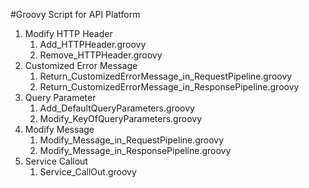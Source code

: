#Groovy Script for API Platform

1. Modify HTTP Header
    1. Add_HTTPHeader.groovy
    2. Remove_HTTPHeader.groovy
2. Customized Error Message
    1. Return_CustomizedErrorMessage_in_RequestPipeline.groovy
    2. Return_CustomizedErrorMessage_in_ResponsePipeline.groovy
3. Query Parameter
    1. Add_DefaultQueryParameters.groovy
    2. Modify_KeyOfQueryParameters.groovy
4. Modify Message
    1. Modify_Message_in_RequestPipeline.groovy
    2. Modify_Message_in_ResponsePipeline.groovy
5. Service Callout
    1. Service_CallOut.groovy